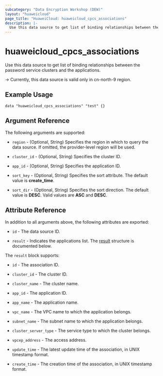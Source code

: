 ```yaml
---
subcategory: "Data Encryption Workshop (DEW)"
layout: "huaweicloud"
page_title: "HuaweiCloud: huaweicloud_cpcs_associations"
description: |-
  Use this data source to get list of binding relationships between the password service clusters and the applications.
---
```


# huaweicloud_cpcs_associations

Use this data source to get list of binding relationships between the password service clusters and the applications.

-> Currently, this data source is valid only in cn-north-9 region.

## Example Usage

```hcl
data "huaweicloud_cpcs_associations" "test" {}
```

## Argument Reference

The following arguments are supported:

* `region` - (Optional, String) Specifies the region in which to query the data source.
  If omitted, the provider-level region will be used.

* `cluster_id` - (Optional, String) Specifies the cluster ID.

* `app_id` - (Optional, String) Specifies the application ID.

* `sort_key` - (Optional, String) Specifies the sort attribute.
  The default value is **create_time**.

* `sort_dir` - (Optional, String) Specifies the sort direction.
  The default value is **DESC**. Valid values are **ASC** and **DESC**.

## Attribute Reference

In addition to all arguments above, the following attributes are exported:

* `id` - The data source ID.

* `result` - Indicates the applications list.
  The [result](#associations_result_struct) structure is documented below.

<a name="associations_result_struct"></a>
The `result` block supports:

* `id` - The association ID.

* `cluster_id` - The cluster ID.

* `cluster_name` - The cluster name.

* `app_id` - The application ID.

* `app_name` - The application name.

* `vpc_name` - The VPC name to which the application belongs.

* `subnet_name` - The subnet name to which the application belongs.

* `cluster_server_type` - The service type to which the cluster belongs.

* `vpcep_address` - The access address.

* `update_time` - The latest update time of the association, in UNIX timestamp format.

* `create_time` - The creation time of the association, in UNIX timestamp format.
